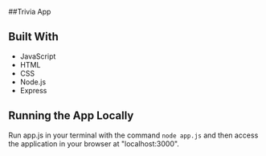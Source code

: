 ##Trivia App

## Built With
  - JavaScript
  - HTML
  - CSS
  - Node.js
  - Express

## Running the App Locally
Run app.js in your terminal with the command `node app.js` and then access the application in your browser at "localhost:3000".